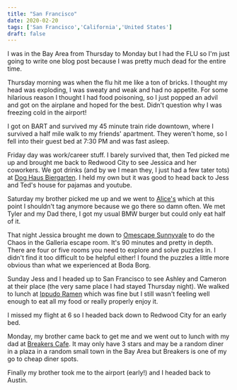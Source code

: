 ```yaml
---
title: "San Francisco"
date: 2020-02-20
tags: ['San Francisco','California','United States']
draft: false
---
```


I was in the Bay Area from Thursday to Monday but I had the FLU so I'm just going to write one blog post because I was pretty much dead for the entire time.

Thursday morning was when the flu hit me like a ton of bricks. I thought my head was exploding, I was sweaty and weak and had no appetite. For some hilarious reason I thought I had food poisoning, so I just popped an advil and got on the airplane and hoped for the best. Didn't question why I was freezing cold in the airport!

I got on BART and survived my 45 minute train ride downtown, where I survived a half mile walk to my friends' apartment. They weren't home, so I fell into their guest bed at 7:30 PM and was fast asleep.

Friday day was work/career stuff. I barely survived that, then Ted picked me up and brought me back to Redwood City to see Jessica and her coworkers. We got drinks (and by we I mean they, I just had a few tater tots) at [Dog Haus Biergarten](http://belmont.doghaus.com/). I held my own but it was good to head back to Jess and Ted's house for pajamas and youtube.

Saturday my brother picked me up and we went to [Alice's](http://www.alicesrestaurant.com/) which at this point I shouldn't tag anymore because we go there so damn often. We met Tyler and my Dad there, I got my usual BMW burger but could only eat half of it.

That night Jessica brought me down to [Omescape Sunnyvale](https://omescape.us/) to do the Chaos in the Galleria escape room. It's 90 minutes and pretty in depth. There are four or five rooms you need to explore and solve puzzles in. I didn't find it too difficult to be helpful either! I found the puzzles a little more obvious than what we experienced at Boda Borg.

Sunday Jess and I headed up to San Francisco to see Ashley and Cameron at their place (the very same place I had stayed Thursday night). We walked to lunch at [Ippudo Ramen](https://ippudony.com/location/#gtSF) which was fine but I still wasn't feeling well enough to eat all my food or really properly enjoy it.

I missed my flight at 6 so I headed back down to Redwood City for an early bed.

Monday, my brother came back to get me and we went out to lunch with my dad at [Breakers Cafe](https://www.yelp.com/biz/breakers-cafe-redwood-city). It may only have 3 stars and may be a random diner in a plaza in a random small town in the Bay Area but Breakers is one of my go to cheap diner spots. 

Finally my brother took me to the airport (early!) and I headed back to Austin. 